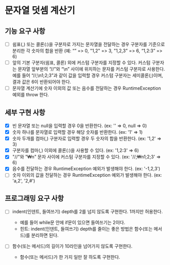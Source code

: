 # 문자열 덧셈 계산기
## 기능 요구 사항
* [ ] 쉼표(,) 또는 콜론(:)을 구분자로 가지는 문자열을 전달하는 경우 구분자를 기준으로 분리한 각 숫자의 합을 반환 (예: “” => 0, "1,2" => 3, "1,2,3" => 6, “1,2:3” => 6)
* [ ] 앞의 기본 구분자(쉼표, 콜론) 외에 커스텀 구분자를 지정할 수 있다. 커스텀 구분자는 문자열 앞부분의 “//”와 “\n” 사이에 위치하는 문자를 커스텀 구분자로 사용한다. 예를 들어 “//;\n1;2;3”과 같이 값을 입력할 경우 커스텀 구분자는 세미콜론(;)이며, 결과 값은 6이 반환되어야 한다.
* [ ] 문자열 계산기에 숫자 이외의 값 또는 음수를 전달하는 경우 RuntimeException 예외를 throw 한다.
  
## 세부 구현 사항
* [X] 빈 문자열 또는 null을 입력할 경우 0을 반환한다. (ex: '' => 0, null => 0)
* [X] 숫자 하나를 문자열로 입력할 경우 해당 숫자를 반환한다. (ex: '1' => 1)
* [x] 숫자 두개를 컴마(,) 구분자로 입력할 경우 두 숫자의 합을 반환한다. (ex: '1,2' => 3)
* [X] 구분자를 컴마(,) 이외에 콜론(:)을 사용할 수 있다. (ex: '1,2:3' => 6)
* [X] "//"와 "₩n" 문자 사이에 커스텀 구분자를 지정할 수 있다. (ex: '//;₩n1;2;3' => 6)
* [X] 음수를 전달하는 경우 RuntimeException 예외가 발생해야 한다. (ex: '-1,2,3')
* [ ] 숫자 이외의 값을 전달하는 경우 RuntimeException 예외가 발생해야 한다. (ex: 'a,2', '2,#')

## 프로그래밍 요구 사항
* [ ] indent(인덴트, 들여쓰기) depth를 2를 넘지 않도록 구현한다. 1까지만 허용한다.
  * 예를 들어 while문 안에 if문이 있으면 들여쓰기는 2이다.
  * 힌트: indent(인덴트, 들여쓰기) depth를 줄이는 좋은 방법은 함수(또는 메서드)를 분리하면 된다.
  
* [ ] 함수(또는 메서드)의 길이가 10라인을 넘어가지 않도록 구현한다.
  * 함수(또는 메서드)가 한 가지 일만 잘 하도록 구현한다.